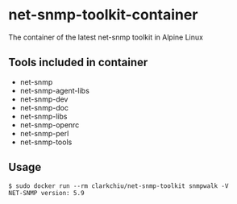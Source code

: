 # net-snmp-toolkit-container
The container of the latest net-snmp toolkit in Alpine Linux

## Tools included in container
- net-snmp
- net-snmp-agent-libs
-	net-snmp-dev
-	net-snmp-doc
-	net-snmp-libs
-	net-snmp-openrc
-	net-snmp-perl
-	net-snmp-tools

## Usage
```Shell
$ sudo docker run --rm clarkchiu/net-snmp-toolkit snmpwalk -V
NET-SNMP version: 5.9
```

